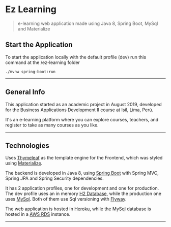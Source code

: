 # Ez Learning

> e-learning web application made using Java 8, Spring Boot, MySql and Materialize


## Start the Application

To start the application locally with the default profile (dev) run this command at the /ez-learning folder
```shell
./mvnw spring-boot:run
```

---

## General Info

This application started as an academic project in August 2019, developed for the Business Applications Development II course at Isil, Lima, Perú.

It's an e-learning platform where you can explore courses, teachers, and register to take as many courses as you like.

---

## Technologies

Uses [Thymeleaf](https://www.thymeleaf.org/) as the template engine for the Frontend, which was styled using [Materialize](https://materializecss.com/).

The backend is developed in Java 8, using [Spring Boot](https://spring.io/projects/spring-boot) with Spring MVC, Spring JPA and Spring Security dependencies.

It has 2 application profiles, one for development and one for production. The dev profile uses an in memory [H2 Database](https://www.h2database.com/), while the production one uses [MySql](https://www.mysql.com/). Both of them use Sql versioning with [Flyway](https://flywaydb.org/).

The web application is hosted in [Heroku](https://www.heroku.com/), while the MySql database is hosted in a [AWS RDS](https://aws.amazon.com/rds/) instance.

---
